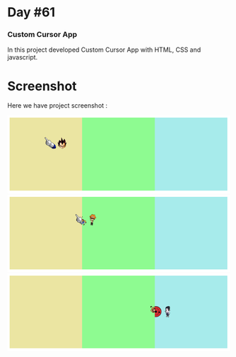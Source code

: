 # Day #61

### Custom Cursor App
In this project developed Custom Cursor App with HTML, CSS and javascript.

# Screenshot
Here we have project screenshot :

![screenshot](screenshot-1.png)
![screenshot](screenshot-2.png)
![screenshot](screenshot-3.png)